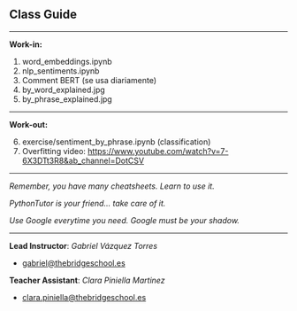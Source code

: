 ## **Class Guide**

---------

**Work-in:**

1. word_embeddings.ipynb
2. nlp_sentiments.ipynb
3. Comment BERT (se usa diariamente)
4. by_word_explained.jpg
5. by_phrase_explained.jpg

---------

**Work-out:**

6. exercise/sentiment_by_phrase.ipynb (classification)
7. Overfitting video: https://www.youtube.com/watch?v=7-6X3DTt3R8&ab_channel=DotCSV

---------

*Remember, you have many cheatsheets. Learn to use it.*

*PythonTutor is your friend... take care of it.*

*Use Google everytime you need. Google must be your shadow.*

---------

**Lead Instructor**: *Gabriel Vázquez Torres*

- gabriel@thebridgeschool.es

**Teacher Assistant**: *Clara Piniella Martinez*

- clara.piniella@thebridgeschool.es